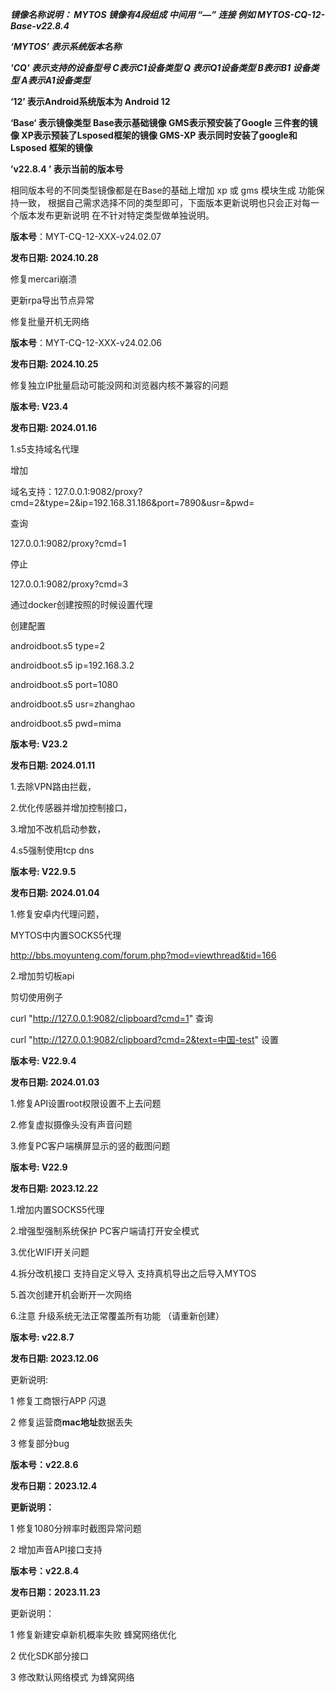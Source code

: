***镜像名称说明： MYTOS 镜像有4段组成  中间用 “—” 连接  例如 MYTOS-CQ-12-Base-v22.8.4*** 

***‘MYTOS’  表示系统版本名称***

 ***'CQ'       表示支持的设备型号 C表示C1设备类型 Q 表示Q1设备类型 B表示B1 设备类型 A表示A1设备类型***

**‘12’      表示Android系统版本为 Android 12**

**‘Base‘   表示镜像类型 Base表示基础镜像 GMS表示预安装了Google 三件套的镜像 XP表示预装了Lsposed框架的镜像 GMS-XP 表示同时安装了google和Lsposed 框架的镜像**

**’v22.8.4 ’  表示当前的版本号**

相同版本号的不同类型镜像都是在Base的基础上增加 xp 或 gms 模块生成 功能保持一致， 根据自己需求选择不同的类型即可，下面版本更新说明也只会正对每一个版本发布更新说明 在不针对特定类型做单独说明。



**版本号**：MYT-CQ-12-XXX-v24.02.07

**发布日期: 2024.10.28**

修复mercari崩溃

更新rpa导出节点异常

修复批量开机无网络

**版本号**：MYT-CQ-12-XXX-v24.02.06

**发布日期: 2024.10.25**

修复独立IP批量启动可能没网和浏览器内核不兼容的问题

**版本号: V23.4**

**发布日期: 2024.01.16**

1.s5支持域名代理

增加

域名支持：127.0.0.1:9082/proxy?cmd=2&type=2&ip=192.168.31.186&port=7890&usr=&pwd=

查询

127.0.0.1:9082/proxy?cmd=1

停止

127.0.0.1:9082/proxy?cmd=3

通过docker创建按照的时候设置代理

创建配置

androidboot.s5 type=2

androidboot.s5 ip=192.168.3.2

androidboot.s5 port=1080

androidboot.s5 usr=zhanghao

androidboot.s5 pwd=mima

**版本号: V23.2**

**发布日期: 2024.01.11**

1.去除VPN路由拦截，

2.优化传感器并增加控制接口，

3.增加不改机启动参数，

4.s5强制使用tcp dns

**版本号: V22.9.5**

**发布日期: 2024.01.04**

1.修复安卓内代理问题，

MYTOS中内置SOCKS5代理

http://bbs.moyunteng.com/forum.php?mod=viewthread&tid=166

2.增加剪切板api

剪切使用例子

curl "http://127.0.0.1:9082/clipboard?cmd=1" 查询

curl "http://127.0.0.1:9082/clipboard?cmd=2&text=中国-test" 设置

**版本号: V22.9.4**

**发布日期: 2024.01.03**

1.修复API设置root权限设置不上去问题

2.修复虚拟摄像头没有声音问题

3.修复PC客户端横屏显示的竖的截图问题

**版本号: V22.9**

**发布日期: 2023.12.22**

1.增加内置SOCKS5代理

2.增强型强制系统保护 PC客户端请打开安全模式

3.优化WIFI开关问题

4.拆分改机接口 支持自定义导入 支持真机导出之后导入MYTOS

5.首次创建开机会断开一次网络

6.注意 升级系统无法正常覆盖所有功能
（请重新创建）

**版本号: v22.8.7**

**发布日期: 2023.12.06**

更新说明:

1 修复工商银行APP 闪退

2 修复运营商**mac地址**数据丢失

3 修复部分bug

**版本号：v22.8.6**

**发布日期：2023.12.4**

**更新说明：**

1 修复1080分辨率时截图异常问题

2 增加声音API接口支持

**版本号：v22.8.4**

**发布日期：2023.11.23**

更新说明：

1 修复新建安卓新机概率失败 蜂窝网络优化

2 优化SDK部分接口

3 修改默认网络模式 为蜂窝网络